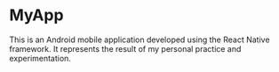 # MyApp
This is an Android mobile application developed using the React Native framework. It represents the result of my personal practice and experimentation.
